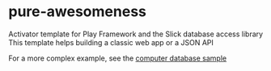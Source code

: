 # pure-awesomeness

Activator template for Play Framework and the Slick database access library
This template helps building a classic web app or a JSON API

For a more complex example, see the [computer database sample](https://github.com/playframework/play-slick/tree/master/samples/computer-database)


